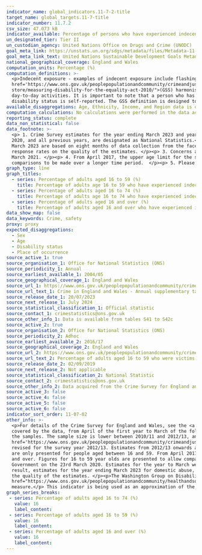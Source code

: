 ```yaml
---
indicator_name: global_indicators.11-7-2-title
target_name: global_targets.11-7-title
indicator_number: 11.7.2
csv_size: 47.073 kB
indicator_available: Percentage of persons who have experienced indecent exposure or unwanted sexual touching in the previous 12 months
un_designated_tier: Tier II
un_custodian_agency: United Nations Office on Drugs and Crime (UNODC)  
goal_meta_link: https://unstats.un.org/sdgs/metadata/files/Metadata-11-07-02.pdf
goal_meta_link_text: United Nations Sustainable Development Goals Metadata (PDF 4.0 MB)
national_geographical_coverage: England and Wales
computation_units: Percentage (%)
computation_definitions: >-
  <p>Indecent exposure - examples of indecent exposure include flashing.</p><p>Unwanted sexual touching - being touched sexually whether it was agreed to or not (for example, groping, touching of breasts or bottom, and kissing). See chapter 5 of the <a
  href='https://www.ons.gov.uk/peoplepopulationandcommunity/crimeandjustice/methodologies/userguidetocrimestatisticsforenglandandwales#offence-types'>user guide</a> for definitions of sexual assault. </p><p>Disability Status - The <a href="https://gss.civilservice.gov.uk/policy-
  store/measuring-disability-for-the-equality-act-2010/">(GSS) harmonised "core" definition</a> identifies a person as disabled if they have a physical or mental health condition or illness that has lasted or is expected to last 12 months or more. It must reduce their ability to carry-out
  day-to-day activities. It is important to note that a person who has a long-term illness that does not reduce their ability to carry-out day-to-day activities is not disabled under the definition. The GSS harmonised questions are asked of the respondent in the survey, meaning that
  disability status is self-reported. The GSS definition is designed to reflect the definitions that appear in legal terms in the Disability Discrimination Act 1995 (DDA) for Northern Ireland and the 2010 Equality Act for Great Britain.</p>
available_disaggregations: Age, Ethnicity, Income, and Region data is only available for 2016 to 2017 and 2017 to 2018. Country of birth and Disability status data is only available for 2017 to 2018.
computation_calculations: No calculations were performed in the data acquisition of this indicator as appropriate data was readily available in the final format specified by this indicator.
reporting_status: complete
data_non_statistical: false
data_footnote: >-
  <p> 1. Crime Survey estimates for the year ending March 2023 and year ending March 2022 are not designated as National Statistics. Caution should be taken when using these data because of the potential impact of lower response rates on data quality. Estimates for the year ending March
  2020, and all previous years, are designated as National Statistics.</p><p> 2. Estimates for the year ending March 2022 are based on six months of data collection from the face-to-face Crime Survey for England and Wales between October 2021 and March 2022. Estimates for the year ending
  March 2023 are based on eight months of data collection from the face-to-face Crime Survey for England and Wales, excludng data between October 2022 to January 2023 inclusive. Caution should be taken when using these data due to the impact of the reduced data collection period and lower
  response rates on the quality of the estimates. </p><p> 3. Concerns around confidentiality and respondent safeguarding led to domestic abuse questions being excluded from the Telephone Crime Survery for England and Wales (TCSEW). Therefore, there is no data available for the year ending
  March 2021. </p><p> 4. From April 2017, the upper age limit for the self-completion module was increased to ask all respondents aged 16 to 74. From October 2021, the upper age limit for the self-completion module was removed. Figures for 16 to 59 year olds are presented to allow
  comparisons to be made over a longer time period.  </p><p> 5. Please note the y axis does not always go to 100% for ease of visualisation. </p>
graph_type: line
graph_titles:
  - series: Percentage of adults aged 16 to 59 (%)
    title: Percentage of adults age 16 to 59 who have experienced indecent exposure or unwanted sexual touching in the previous twelve months
  - series: Percentage of adults aged 16 to 74 (%)
    title: Percentage of adults age 16 to 74 who have experienced indecent exposure or unwanted sexual touching in the previous twelve months
  - series: Percentage of adults aged 16 and over (%)
    title: Percentage of adults aged 16 and over who have experienced indecent exposure or unwanted sexual touching in the previous twelve months
data_show_map: false
data_keywords: Crime, safety
proxy: proxy
expected_disaggregations:
  - Sex
  - Age
  - Disability status
  - Place of occurrence
source_active_1: true
source_organisation_1: Office for National Statistics (ONS)
source_periodicity_1: Annual 
source_earliest_available_1: 2004/05
source_geographical_coverage_1: England and Wales 
source_url_1: https://www.ons.gov.uk/peoplepopulationandcommunity/crimeandjustice/datasets/crimeinenglandandwalesannualsupplementarytables
source_url_text_1: Crime in England and Wales - Annual supplementary tables
source_release_date_1: 20/07/2023
source_next_release_1: July 2024
source_statistical_classification_1: Official statistic
source_contact_1: crimestatistics@ons.gov.uk
source_other_info_1: Data is available from tables S41 to S42c
source_active_2: true
source_organisation_2: Office for National Statistics (ONS)
source_periodicity_2: Adhoc
source_earliest_available_2: 2016/17
source_geographical_coverage_2: England and Wales
source_url_2: https://www.ons.gov.uk/peoplepopulationandcommunity/crimeandjustice/adhocs/10458percentageofadultsaged16to59whowerevictimsofsexualassaultincludingattemptsinthelastyearbyselectedpersonalorhouseholdcharacteristicsandsexyearendingmarch2018csew
source_url_text_2: Percentage of adults aged 16 to 59 who were victims of sexual assault (including attempts) in the last year
source_release_date_2: 02/09/2019
source_next_release_2: Not applicable
source_statistical_classification_2: National Statistic
source_contact_2: crimestatistics@ons.gov.uk
source_other_info_2: Data acquired from the Crime Survey for England and Wales. The 2016/17 data can be found in tables 10 and 11 of the [Sexual offences - appendix tables](https://www.ons.gov.uk/peoplepopulationandcommunity/crimeandjustice/datasets/sexualoffencesappendixtables).
source_active_3: false
source_active_4: false
source_active_5: false
source_active_6: false
indicator_sort_order: 11-07-02
other_info: >-
  <p>For details of the Crime Survey for England and Wales, see the <a href='https://www.ons.gov.uk/peoplepopulationandcommunity/crimeandjustice/methodologies/crimeandjusticemethodology'>user guide to crime statistics for England and Wales.</a></p><p>The year format refers to the two years
  covered by the data, from April of the first year to March of the following year. For example, 2018/19 covers the period of April 2018 to March 2019.</p><p>For further information on the quality of the estimates please refer to the source data which provides the unweighted base sizes of
  the samples. The sample size is lower between 2010/11 and 2012/13, and between 2017/18 and 2018/19 due to use of a split-sample experiment in these years. The methodological note titled <a
  href='https://www.ons.gov.uk/peoplepopulationandcommunity/crimeandjustice/methodologies/crimeandjusticemethodology'>Split sample for intimate personal violence 2013-14</a> provides further information.</p><p>New questions were introduced into the survey in 2010/11 and were further
  revised for the survey year 2012/13. Estimates from 2012/13 onwards are calculated using these new questions. Estimates for earlier years are calculated from the original questions with an adjustment applied to make them comparable to the new questions.</p><p>Prior to April 2017, data
  are only presented for people aged between 16 and 59. From April 2017, the upper age limit for the self-completion module was increased to ask all respondents aged 16 to 74. From October 2021, the upper age limit for the self-completion module was removed to ask all respondents aged 16
  and over. Figures for 16 to 59 year olds are presented to allow comparisons to be made over a longer time period. </p><p>Fieldwork for the year to March 2020 was suspended two weeks early on Wednesday the 18th March 2020 just prior to the lockdown restrictions being announced by the
  Government on the 23rd March 2020. Estimates for the year to March were therefore unaffected by the lockdown restrictions.</p><p> In the year ending March 2023 survey, an error in the survey resulted in missing data for some respondents from October 2022 to January 2023 inclusive. As a
  result, estimates for the year ending March 2023 for domestic abuse, sexual assault and stalking are based on eight months of interviews and exclude the affected survey months. Caution should be taken when using these data because of the impact of the reduced data collection period on
  the quality of the estimates. </p><p>The Washington Group on Disability Statistics are often used to provide a cross-nationally comparable population-based measures of disability. Please see the article <a
  href="https://www.ons.gov.uk/peoplepopulationandcommunity/healthandsocialcare/disability/articles/measuringdisabilitycomparingapproaches/2019-08-06">Measuring disability - comparing approaches</a> for a comparison between the GSS Harmonised measure (used here) and the Washington Group
  measure.</p> This indicator is being used as an approximation of the UN SDG Indicator. Where possible, we will work to identify or develop UK data to meet the global indicator specification. This indicator has been identified in collaboration with topic experts.
graph_series_breaks: 
 - series: Percentage of adults aged 16 to 74 (%)
   value: 16
   label_content:
 - series: Percentage of adults aged 16 to 59 (%)
   value: 16
   label_content:
 - series: Percentage of adults aged 16 and over (%)
   value: 16
   label_content:
---
```

